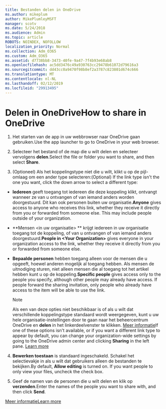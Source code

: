 ```yaml
---
title: Bestanden delen in OneDrive
ms.author: mikeplum
author: MikePlumleyMSFT
manager: scotv
ms.date: 5/24/2018
ms.audience: Admin
ms.topic: article
ROBOTS: NOINDEX, NOFOLLOW
localization_priority: Normal
ms.collection: Adm_O365
ms.custom: Adm_O365
ms.assetid: d7738bb8-3473-40fe-9a47-7f4b93e68ab8
ms.openlocfilehash: ac5dd3476c49a930763cc29478b61072d79616a3
ms.sourcegitcommit: dd43cc0a9470f98b8ef2a3787c823801d674c666
ms.translationtype: MT
ms.contentlocale: nl-NL
ms.lasthandoff: 02/12/2019
ms.locfileid: "29913495"
---
```

# <a name="how-to-share-in-onedrive"></a><span data-ttu-id="e4b79-102">Delen in OneDrive</span><span class="sxs-lookup"><span data-stu-id="e4b79-102">How to share in OneDrive</span></span>

1. <span data-ttu-id="e4b79-103">Het starten van de app in uw webbrowser naar OneDrive gaan gebruiken.</span><span class="sxs-lookup"><span data-stu-id="e4b79-103">Use the app launcher to go to OneDrive in your web browser.</span></span> 
    
2. <span data-ttu-id="e4b79-104">Selecteer het bestand of de map die u wilt delen en selecteer vervolgens **delen**.</span><span class="sxs-lookup"><span data-stu-id="e4b79-104">Select the file or folder you want to share, and then select **Share**.</span></span>
    
3. <span data-ttu-id="e4b79-105">(Optioneel) Als het koppelingstype niet die u wilt, klikt u op de pijl-omlaag om een ander type selecteren:</span><span class="sxs-lookup"><span data-stu-id="e4b79-105">(Optional) If the link type isn't the one you want, click the down arrow to select a different type:</span></span>
    
  - <span data-ttu-id="e4b79-p101">**Iedereen** geeft toegang tot iedereen die deze koppeling klikt, ontvangt wanneer ze van u ontvangen of van iemand anders worden doorgestuurd. Dit kan ook personen buiten uw organisatie.</span><span class="sxs-lookup"><span data-stu-id="e4b79-p101">**Anyone** gives access to anyone who receives this link, whether they receive it directly from you or forwarded from someone else. This may include people outside of your organization.</span></span> 
    
  - <span data-ttu-id="e4b79-108">\*\*Mensen \<in uw organisatie\> \*\* krijgt iedereen in uw organisatie toegang tot de koppeling, of van u ontvangen of van iemand anders doorgestuurd.</span><span class="sxs-lookup"><span data-stu-id="e4b79-108">**People in \<Your Organization\>** gives everyone in your organization access to the link, whether they receive it directly from you or forwarded from someone else.</span></span> 
    
  - <span data-ttu-id="e4b79-p102">**Bepaalde personen** hebben toegang alleen voor de mensen die u opgeeft, hoewel anderen mogelijk al toegang hebben. Als mensen de uitnodiging sturen, niet alleen mensen die al toegang tot het artikel hebben kunt u op de koppeling.</span><span class="sxs-lookup"><span data-stu-id="e4b79-p102">**Specific people** gives access only to the people you specify, although other people may already have access. If people forward the sharing invitation, only people who already have access to the item will be able to use the link.</span></span> 
    
    > [!NOTE]
    > <span data-ttu-id="e4b79-p103">Als een van deze opties niet beschikbaar is of als u wilt dat verschillende koppelingstype standaard wordt weergegeven, kunt u uw hele organisatie-instellingen door te gaan naar het beheercentrum OneDrive en **delen** in het linkerdeelvenster te klikken. [Meer informatie](https://go.microsoft.com/fwlink/?linkid=871961)</span><span class="sxs-lookup"><span data-stu-id="e4b79-p103">If one of these options isn't available, or if you want a different link type to appear by default, you can change your organization-wide settings by going to the OneDrive admin center and clicking **Sharing** in the left pane. [Learn more](https://go.microsoft.com/fwlink/?linkid=871961)</span></span>
  
4. <span data-ttu-id="e4b79-p104">**Bewerken toestaan** is standaard ingeschakeld. Schakel het selectievakje in als u wilt dat gebruikers alleen de bestanden te bekijken.</span><span class="sxs-lookup"><span data-stu-id="e4b79-p104">By default, **Allow editing** is turned on. If you want people to only view your files, uncheck the check box.</span></span> 
    
5. <span data-ttu-id="e4b79-115">Geef de namen van de personen die u wilt delen en klik op **verzenden**.</span><span class="sxs-lookup"><span data-stu-id="e4b79-115">Enter the names of the people you want to share with, and then click **Send**.</span></span>
    
[<span data-ttu-id="e4b79-116">Meer informatie</span><span class="sxs-lookup"><span data-stu-id="e4b79-116">Learn more</span></span>](https://go.microsoft.com/fwlink/?linkid=871861)
  

